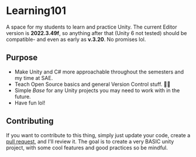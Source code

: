 # Learning101
 A space for my students to learn and practice Unity. The current Editor version is **2022.3.49f**, so anything after that (Unity 6 not tested) should be compatible- and even as early as **v.3.20**. No promises lol.
## Purpose
- Make Unity and C# more approachable throughout the semesters and my time at SAE.
- Teach Open Source basics and general Version Control stuff.
🐱‍💻
- Simple _Base_ for any Unity projects you may need to work with in the future.
- Have fun lol!
## Contributing
If you want to contribute to this thing, simply just update your code, create a [pull request](https://www.geeksforgeeks.org/how-to-create-a-pull-request-in-github/), and I'll review it. The goal is to create a very BASIC unity project, with some cool features and good practices so be mindful.